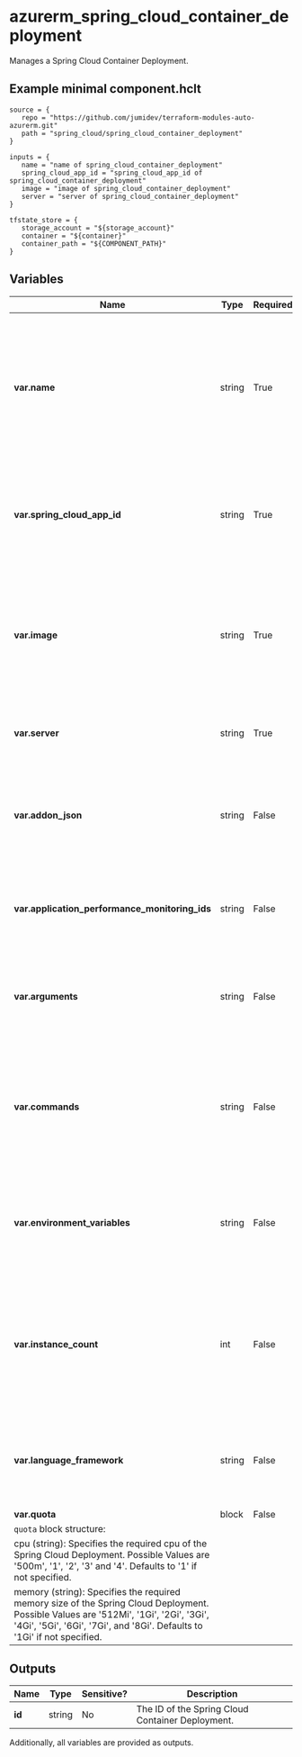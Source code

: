# azurerm_spring_cloud_container_deployment

Manages a Spring Cloud Container Deployment.

## Example minimal component.hclt

```hcl
source = {
   repo = "https://github.com/jumidev/terraform-modules-auto-azurerm.git" 
   path = "spring_cloud/spring_cloud_container_deployment" 
}

inputs = {
   name = "name of spring_cloud_container_deployment" 
   spring_cloud_app_id = "spring_cloud_app_id of spring_cloud_container_deployment" 
   image = "image of spring_cloud_container_deployment" 
   server = "server of spring_cloud_container_deployment" 
}

tfstate_store = {
   storage_account = "${storage_account}" 
   container = "${container}" 
   container_path = "${COMPONENT_PATH}" 
}

```

## Variables

| Name | Type | Required? |  Default  |  Description |
| ---- | ---- | --------- |  ----------- | ----------- |
| **var.name** | string | True | -  |  The name which should be used for this Spring Cloud Container Deployment. Changing this forces a new Spring Cloud Container Deployment to be created. | 
| **var.spring_cloud_app_id** | string | True | -  |  The ID of the Spring Cloud Service. Changing this forces a new Spring Cloud Container Deployment to be created. | 
| **var.image** | string | True | -  |  Container image of the custom container. This should be in the form of `<repository>:<tag>` without the server name of the registry. | 
| **var.server** | string | True | -  |  The name of the registry that contains the container image. | 
| **var.addon_json** | string | False | -  |  A JSON object that contains the addon configurations of the Spring Cloud Container Deployment. | 
| **var.application_performance_monitoring_ids** | string | False | -  |  Specifies a list of Spring Cloud Application Performance Monitoring IDs. | 
| **var.arguments** | string | False | -  |  Specifies the arguments to the entrypoint. The docker image's `CMD` is used if not specified. | 
| **var.commands** | string | False | -  |  Specifies the entrypoint array. It will not be executed within a shell. The docker image's `ENTRYPOINT` is used if not specified. | 
| **var.environment_variables** | string | False | -  |  Specifies the environment variables of the Spring Cloud Deployment as a map of key-value pairs. | 
| **var.instance_count** | int | False | `1`  |  Specifies the required instance count of the Spring Cloud Deployment. Possible Values are between `1` and `500`. Defaults to `1` if not specified. | 
| **var.language_framework** | string | False | -  |  Specifies the language framework of the container image. The only possible value is `springboot`. | 
| **var.quota** | block | False | -  |  A `quota` block. | 
| `quota` block structure: || 
|   cpu (string): Specifies the required cpu of the Spring Cloud Deployment. Possible Values are '500m', '1', '2', '3' and '4'. Defaults to '1' if not specified. ||
|   memory (string): Specifies the required memory size of the Spring Cloud Deployment. Possible Values are '512Mi', '1Gi', '2Gi', '3Gi', '4Gi', '5Gi', '6Gi', '7Gi', and '8Gi'. Defaults to '1Gi' if not specified. ||



## Outputs

| Name | Type | Sensitive? | Description |
| ---- | ---- | --------- | --------- |
| **id** | string | No  | The ID of the Spring Cloud Container Deployment. | 

Additionally, all variables are provided as outputs.

